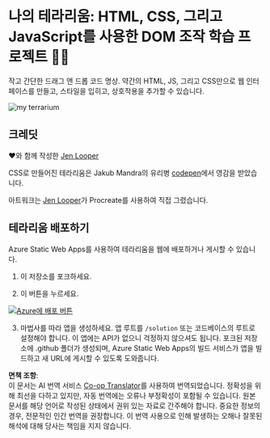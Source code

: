 <!--
CO_OP_TRANSLATOR_METADATA:
{
  "original_hash": "6329fbe8bd936068debd78cca6f09c0a",
  "translation_date": "2025-08-23T22:36:32+00:00",
  "source_file": "3-terrarium/solution/README.md",
  "language_code": "ko"
}
-->
# 나의 테라리움: HTML, CSS, 그리고 JavaScript를 사용한 DOM 조작 학습 프로젝트 🌵🌱

작고 간단한 드래그 앤 드롭 코드 명상. 약간의 HTML, JS, 그리고 CSS만으로 웹 인터페이스를 만들고, 스타일을 입히고, 상호작용을 추가할 수 있습니다.

![my terrarium](../../../../3-terrarium/images/screenshot_gray.png)

## 크레딧

♥️와 함께 작성한 [Jen Looper](https://www.twitter.com/jenlooper)

CSS로 만들어진 테라리움은 Jakub Mandra의 유리병 [codepen](https://codepen.io/Rotarepmi/pen/rjpNZY)에서 영감을 받았습니다.

아트워크는 [Jen Looper](http://jenlooper.com)가 Procreate를 사용하여 직접 그렸습니다.

## 테라리움 배포하기

Azure Static Web Apps를 사용하여 테라리움을 웹에 배포하거나 게시할 수 있습니다.

1. 이 저장소를 포크하세요.

2. 이 버튼을 누르세요.

[![Azure에 배포 버튼](https://aka.ms/deploytoazurebutton)](https://portal.azure.com/?feature.customportal=false&WT.mc_id=academic-77807-sagibbon#create/Microsoft.StaticApp)

3. 마법사를 따라 앱을 생성하세요. 앱 루트를 `/solution` 또는 코드베이스의 루트로 설정해야 합니다. 이 앱에는 API가 없으니 걱정하지 않으셔도 됩니다. 포크된 저장소에 .github 폴더가 생성되며, Azure Static Web Apps의 빌드 서비스가 앱을 빌드하고 새 URL에 게시할 수 있도록 도와줍니다.

**면책 조항**:  
이 문서는 AI 번역 서비스 [Co-op Translator](https://github.com/Azure/co-op-translator)를 사용하여 번역되었습니다. 정확성을 위해 최선을 다하고 있지만, 자동 번역에는 오류나 부정확성이 포함될 수 있습니다. 원본 문서를 해당 언어로 작성된 상태에서 권위 있는 자료로 간주해야 합니다. 중요한 정보의 경우, 전문적인 인간 번역을 권장합니다. 이 번역 사용으로 인해 발생하는 오해나 잘못된 해석에 대해 당사는 책임을 지지 않습니다.
